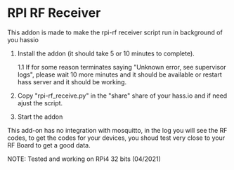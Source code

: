 # RPI RF Receiver

This addon is made to make the rpi-rf receiver script run in background of you hassio

1. Install the addon (it should take 5 or 10 minutes to complete).

    1.1 If for some reason terminates saying "Unknown error, see supervisor logs", please wait 10 more minutes and it should be available or restart hass server and it should be working.

2. Copy "rpi-rf_receive.py" in the "share" share of your hass.io and if need ajust the script.

3. Start the addon 

This add-on has no integration with mosquitto, in the log you will see the RF codes, to get the codes for your devices, you shoud test very close to your RF Board to get a good data.

NOTE: Tested and working on RPi4 32 bits (04/2021)
